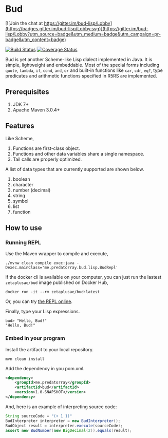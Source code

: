 # Bud

[![Join the chat at https://gitter.im/bud-lisp/Lobby](https://badges.gitter.im/bud-lisp/Lobby.svg)](https://gitter.im/bud-lisp/Lobby?utm_source=badge&utm_medium=badge&utm_campaign=pr-badge&utm_content=badge)

[![Build Status](https://travis-ci.org/predatorray/bud.svg?branch=master)](https://travis-ci.org/predatorray/bud)
[![Coverage Status](https://coveralls.io/repos/github/predatorray/bud/badge.svg?branch=master)](https://coveralls.io/github/predatorray/bud?branch=master)

Bud is yet another Scheme-like Lisp dialect implemented in Java. It is simple, lightweight and embeddable. Most of the special forms including `quote`, `lambda`, `if`, `cond`, `and`, `or` and built-in functions like `car`, `cdr`, `eq?`, type predicates and arithmetic functions specified in R5RS are implemented.

## Prerequisites

1. JDK 7+
2. Apache Maven 3.0.4+

## Features

Like Scheme,

1. Functions are first-class object.
2. Functions and other data variables share a single namespace.
3. Tail calls are properly optimized.

A list of data types that are currently supported are shown below.

1. boolean
2. character
3. number (decimal)
4. string
5. symbol
6. list
7. function

## How to use

### Running REPL

Use the Maven wrapper to compile and execute,

    ./mvnw clean compile exec:java -Dexec.mainClass='me.predatorray.bud.lisp.BudRepl'

If the docker cli is available on your computer, you can just run the lastest `zetaplusae/bud` image published on Docker Hub,

    docker run -it --rm zetaplusae/bud:latest

Or, you can try [the REPL online](http://bud.predatorray.me/).

Finally, type your Lisp expressions.

    bud> "Hello, Bud!"
    "Hello, Bud!"

### Embed in your program

Install the artifact to your local repository.

    mvn clean install

Add the dependency in you pom.xml.

```xml
<dependency>
    <groupId>me.predatorray</groupId>
    <artifactId>bud</artifactId>
    <version>1.0-SNAPSHOT</version>
</dependency>
```

And, here is an example of interpreting source code:

```java
String sourceCode = "(+ 1 1)"
BudInterpreter interpreter = new BudInterpreter();
BudObject result = interpreter.execute(sourceCode);
assert new BudNumber(new BigDecimal(2)).equals(result);
```
